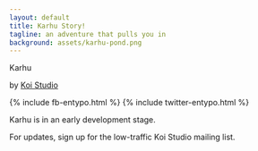 ```yaml
---
layout: default
title: Karhu Story!
tagline: an adventure that pulls you in
background: assets/karhu-pond.png
---
```


Karhu

by [Koi Studio](http://solkar.github.com)
 


<p>
{% include fb-entypo.html %}
{% include twitter-entypo.html %}
</p>




Karhu is in an early development stage.

For updates, sign up for the low-traffic Koi Studio mailing list.
